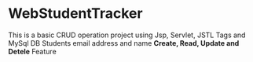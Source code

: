# WebStudentTracker
This is a basic CRUD operation project using Jsp, Servlet, JSTL Tags and MySql DB
Students email address and name **Create, Read, Update and Detele** Feature
